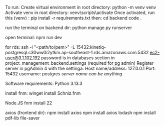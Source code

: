 To run:
Create virtual environment in root directory:
python -m venv venv
Activate venv in root directory:
venv\scripts\activate
Once activated, run this (venv) :
pip install -r requirements.txt
then:
cd backend
code .

run the terminal on backend dir:
python manage.py runserver

open terminal:
npm run dev

for rds:
ssh -i "<path/to/pem>" -L 15432:kinetiq-postgresql.c30ww0i2ytkm.ap-southeast-1.rds.amazonaws.com:5432 ec2-user@3.1.102.192
password is in databases section in project_management_backend.settings (required for pg admin)
Register server in pgAdmin 4 with the settinga:
Host name/address: 127.0.0.1
Port: 15432
username: postgres
*server name can be anything*



Software requirements:
Python 3.13.3

install fnm:
winget install Schniz.fnm

Node.JS
fnm install 22

axios (frontend dir):
npm install axios
npm install axios lodash
npm install pdf-lib file-saver



